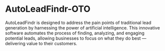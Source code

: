# AutoLeadFindr-OTO
AutoLeadFindr is designed to address the pain points of traditional lead generation by harnessing the power of artificial intelligence. This innovative software automates the process of finding, analyzing, and engaging potential leads, allowing businesses to focus on what they do best — delivering value to their customers.
